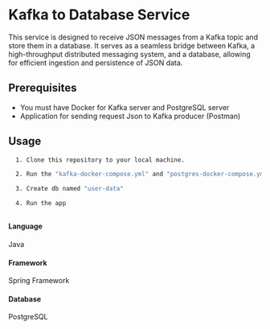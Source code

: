 
# Kafka to Database Service


 This service is designed to receive JSON messages from a Kafka topic and store them in a database. It serves as a seamless bridge between Kafka,
a high-throughput distributed messaging system, and a database, allowing for efficient ingestion and persistence of JSON data.


## Prerequisites

- You must have Docker for Kafka server and PostgreSQL server
- Application for sending request Json to Kafka producer (Postman) 
 


## Usage


```bash
  1. Clone this repository to your local machine.
```

```bash
  2. Run the "kafka-docker-compose.yml" and "postgres-docker-compose.yml"
```

```bash
  3. Create db named "user-data"
```

```bash
  4. Run the app
```


## 

#### Language

Java

#### Framework

Spring Framework

#### Database

PostgreSQL

## 

